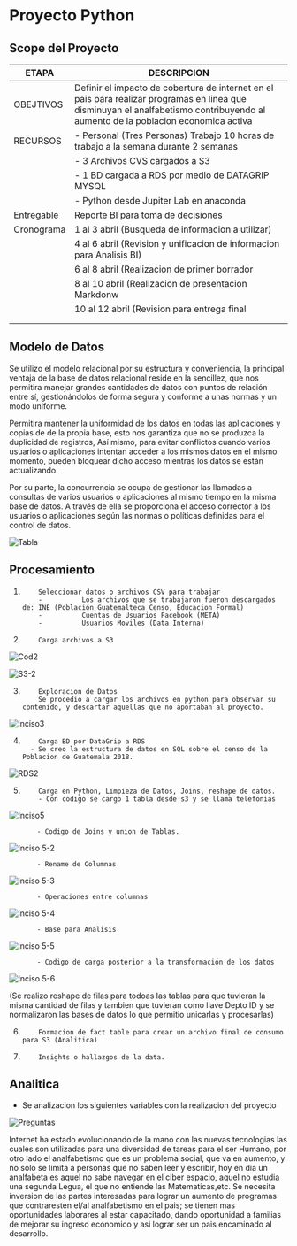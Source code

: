 # Proyecto Python
## Scope del Proyecto
| ETAPA | DESCRIPCION |
| ----- | ----------- |
|OBEJTIVOS| Definir el impacto de cobertura de internet en el pais para realizar programas en linea que disminuyan el analfabetismo contribuyendo al aumento de la poblacion economica activa|
|RECURSOS| -  Personal (Tres Personas) Trabajo 10 horas de trabajo a la semana durante 2 semanas|
|        | - 3 Archivos CVS cargados a S3|
|        | - 1 BD cargada a RDS por medio de DATAGRIP MYSQL|
|        | - Python desde Jupiter Lab en anaconda          |
|Entregable|Reporte BI para toma de decisiones|
|Cronograma|1 al 3 abril (Busqueda de informacion a utilizar)|
|          |4 al 6 abril (Revision y unificacion de informacion para Analisis BI)|
|          |6 al 8 abril (Realizacion de primer borrador|
|          |8 al 10 abril (Realizacion de presentacion Markdonw|
|          |10 al 12 abril (Revision para entrega final|
|          |        |
| |  |
           
## Modelo de Datos
Se utilizo el modelo relacional por su estructura y conveniencia, la principal ventaja de la base de datos relacional reside en la sencillez, que nos permitira manejar grandes cantidades de datos con puntos de relación entre sí, gestionándolos de forma segura y conforme a unas normas y un modo uniforme.

Permitira mantener la uniformidad de los datos en todas las aplicaciones y copias de de la propia base, esto nos garantiza que no se produzca la duplicidad de registros, Así mismo, para evitar conflictos cuando varios usuarios o aplicaciones intentan acceder a los mismos datos en el mismo momento, pueden bloquear dicho acceso mientras los datos se están actualizando.

Por su parte, la concurrencia se ocupa de gestionar las llamadas a consultas de varios usuarios o aplicaciones al mismo tiempo en la misma base de datos. A través de ella se proporciona el acceso corrector a los usuarios o aplicaciones según las normas o políticas definidas para el control de datos.

![Tabla](https://user-images.githubusercontent.com/89221655/162648026-98b9c145-8843-49fd-afa2-37fd577901f5.png)


## Procesamiento

1.         Seleccionar datos o archivos CSV para trabajar
           -          Los archivos que se trabajaron fueron descargados de: INE (Población Guatemalteca Censo, Educacion Formal)
           -          Cuentas de Usuarios Facebook (META)
           -          Usuarios Moviles (Data Interna)
                          
2.         Carga archivos a S3
![Cod2](https://user-images.githubusercontent.com/89221655/162655379-f1a56b02-523a-479b-94b0-0377484c5991.png)


![S3-2](https://user-images.githubusercontent.com/89221655/162654982-0a7394c1-96e5-4a8d-a4e7-d2c9277e462f.png)

3.         Exploracion de Datos 
           Se procedio a cargar los archivos en python para observar su contenido, y descartar aquellas que no aportaban al proyecto.         
![inciso3](https://user-images.githubusercontent.com/89221655/162655884-3e5beabe-1227-44b4-bdfa-0467c4e24962.png)

         
4.         Carga BD por DataGrip a RDS
         - Se creo la estructura de datos en SQL sobre el censo de la Poblacion de Guatemala 2018.
       
![RDS2](https://user-images.githubusercontent.com/89221655/162654327-d38a28d5-b83e-4192-a6fc-1a849ab241cf.png)


5.         Carga en Python, Limpieza de Datos, Joins, reshape de datos.
           - Con codigo se cargo 1 tabla desde s3 y se llama telefonias

![Inciso5](https://user-images.githubusercontent.com/89221655/162656876-d99ed52a-c162-432b-95b2-bacac91ae450.png)

           - Codigo de Joins y union de Tablas.

![Inciso 5-2](https://user-images.githubusercontent.com/89221655/162656925-d0871d88-f2fb-4659-a369-a62d0d12987e.png)

           - Rename de Columnas

![inciso 5-3](https://user-images.githubusercontent.com/89221655/162656975-f295511d-9144-41b6-ab26-20098489bf75.png)

           - Operaciones entre columnas
           
 ![inciso 5-4](https://user-images.githubusercontent.com/89221655/162657198-5806ffcb-5345-418c-bc11-cbbade848e15.png)

           - Base para Analisis
           
 ![inciso 5-5](https://user-images.githubusercontent.com/89221655/162657566-a121af42-88ef-452c-9e01-2d02cfaf8cbf.png)

           - Codigo de carga posterior a la transformación de los datos
           
 ![Inciso 5-6](https://user-images.githubusercontent.com/89221655/162657630-b74db610-5da4-43d8-833f-bb41e2546738.png)

 
 (Se realizo reshape de filas para todoas las tablas para que tuvieran la misma cantidad de filas y tambien que tuvieran como llave Depto ID y se normalizaron las bases de datos lo que permitio unicarlas y procesarlas)


6.         Formacion de fact table para crear un archivo final de consumo para S3 (Analitica)


7.         Insights o hallazgos de la data.


## Analitica
 -  Se analizacion los siguientes variables con la realizacion del proyecto

![Preguntas](https://user-images.githubusercontent.com/89221655/162644423-97b969b8-129f-4b60-b585-61dd779580d5.png)

Internet ha estado evolucionando de la mano con las nuevas tecnologias las cuales son utilizadas para una diversidad de tareas para el ser Humano, por otro lado el analfabetismo que es un problema social, que va en aumento, y no solo se limita a personas que no saben leer y escribir, hoy en dia un analfabeta es aquel no sabe navegar en el ciber espacio, aquel no estudia una segunda Legua, el que no entiende las Matematicas,etc.
Se necesita inversion de las partes interesadas para lograr un aumento de programas que contraresten el/al analfabetismo en el pais; se tienen mas oportunidades laborares al estar capacitado, dando oportunidad a familias de mejorar su ingreso economico y asi lograr ser un pais encaminado al desarrollo.
